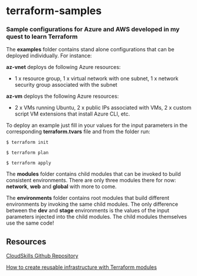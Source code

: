 # terraform-samples
### Sample configurations for Azure and AWS developed in my quest to learn Terraform

The **examples** folder contains stand alone configurations that can be deployed individually. For instance:

**az-vnet** deploys de following Azure resources:
* 1 x resource group, 1 x virtual network with one subnet, 1 x network security group associated with the subnet

**az-vm** deploys the following Azure resources:
* 2 x VMs running Ubuntu, 2 x public IPs associated with VMs, 2 x custom script VM extensions that install Azure CLI, etc.
 
To deploy an example just fill in your values for the input parameters in the corresponding **terraform.tvars** file and from the folder run:

```
$ terraform init

$ terraform plan

$ terraform apply
```
The **modules** folder contains child modules that can be invoked to build consistent environments. There are only three modules there for now: **network**, **web** and **global** with more to come.

The **environments** folder contains root modules that build different environments by invoking the same child modules. 
The only difference between the **dev** and **stage** environments is the values of the input parameters injected into the child modules. The child modules themselves use the same code!

## Resources
[CloudSkills Github Repository](https://github.com/cloudskills)

[How to create reusable infrastructure with Terraform modules](https://blog.gruntwork.io/how-to-create-reusable-infrastructure-with-terraform-modules-25526d65f73d)
